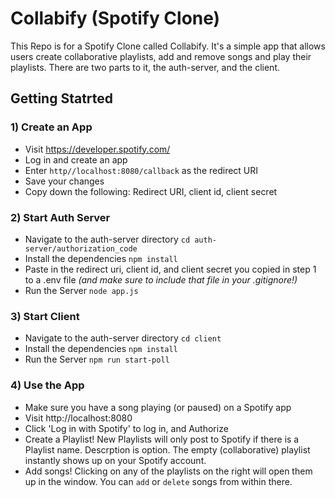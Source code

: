 # Collabify (Spotify Clone)
This Repo is for a Spotify Clone called Collabify.
It's a simple app that allows users create collaborative playlists, add and remove songs and play their playlists.
There are two parts to it, the auth-server, and the client.

## Getting Statrted

### 1) Create an App
- Visit https://developer.spotify.com/
- Log in and create an app
- Enter `http//localhost:8080/callback` as the redirect URI
- Save your changes
- Copy down the following: Redirect URI, client id, client secret


### 2)  Start Auth Server
- Navigate to the auth-server directory `cd auth-server/authorization_code`
- Install the dependencies `npm install`
- Paste in the redirect uri, client id, and client secret you copied in step 1 to a .env file *(and make sure to include that file in your .gitignore!)*
- Run the Server `node app.js`


### 3)  Start Client
- Navigate to the auth-server directory `cd client`
- Install the dependencies `npm install`
- Run the Server `npm run start-poll`

### 4)  Use the App
- Make sure you have a song playing (or paused) on a Spotify app
- Visit http://localhost:8080
- Click 'Log in with Spotify' to log in, and Authorize 
- Create a Playlist! New Playlists will only post to Spotify if there is a Playlist name. Descrption is option. The empty (collaborative) playlist instantly shows up on your Spotify account.
- Add songs! Clicking on any of the playlists on the right will open them up in the window. You can `add` or `delete` songs from within there. 


